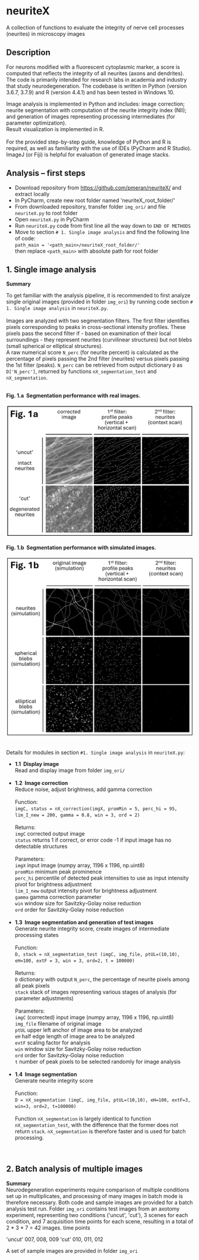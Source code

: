 # neuriteX
A collection of functions to evaluate the integrity of nerve cell processes (neurites) in microscopy images

## Description
For neurons modified with a fluorescent cytoplasmic marker, a score is computed that reflects the integrity of all neurites (axons and dendrites). The code is primarily intended for research labs in academia and industry that study neurodegeneration. The codebase is written in Python (version 3.6.7, 3.7.9) and R (version 4.4.1) and has been tested in Windows 10.

Image analysis is implemented in Python and includes: image correction; neurite segmentation with computation of the neurite integrity index (NII); and generation of images representing processing intermediates (for parameter optimization).<br />
Result visualization is implemented in R.<br />
<br />
For the provided step-by-step guide, knowledge of Python and R is required, as well as familiarity with the use of IDEs (PyCharm and R Studio).  ImageJ (or Fiji) is helpful for evaluation of generated image stacks.<br />


## Analysis – first steps

-	Download repository from https://github.com/pmeran/neuriteX/ and extract locally
-	In PyCharm, create new root folder named 'neuriteX_root_folder/'
-	From downloaded repository, transfer folder `img_ori/` and file `neuriteX.py` to root folder
-	Open `neuriteX.py` in PyCharm
-	Run `neuriteX.py` code from first line all the way down to `END OF METHODS`
-	Move to section `# 1. Single image analysis` and find the following line of code:<br />
  `path_main = '<path_main>/neuriteX_root_folder/'`<br />
  then replace `<path_main>` with absolute path for root folder<br />

## 1. Single image analysis

**Summary**<br />

To get familiar with the analysis pipeline, it is recommended to first analyze single original images (provided in folder `img_ori`) by running code section `# 1. Single image analysis` in `neuriteX.py`.<br /><br />
Images are analyzed with two segmentation filters. The first filter identifies pixels corresponding to peaks in cross-sectional intensity profiles. These pixels pass the second filter if - based on examination of their local surroundings - they represent neurites (curvilinear structures) but not blebs (small spherical or elliptical structures).<br />
A raw numerical score `N_perc` (for neurite percent) is calculated as the percentage of pixels passing the 2nd filter (neurites) versus pixels passing the 1st filter (peaks). `N_perc` can be retrieved from output dictionary `D` as `D['N_perc']`, returned by functions `nX_segmentation_test` and `nX_segmentation`.<br /><br />

**Fig. 1.a&nbsp;&nbsp;Segmentation performance with real images.**<br /><br />
<img src="neuriteX_Fig.1a.PNG" width="600"/>
<br /><br />
**Fig. 1.b&nbsp;&nbsp;Segmentation performance with simulated images.**<br /><br />
<img src="neuriteX_Fig.1b.PNG" width="600"/>
<br /><br />

Details for modules in section `#1. Single image analysis` in `neuriteX.py`:<br />
- **1.1&nbsp;&nbsp;Display image**<br />
Read and display image from folder `img_ori/`<br /><br />
- **1.2&nbsp;&nbsp;Image correction**<br />
Reduce noise, adjust brightness, add gamma correction<br /><br />
Function:<br />
`imgC, status = nX_correction(imgX, promMin = 5, perc_hi = 95, lim_I_new = 200, gamma = 0.8, win = 3, ord = 2)`<br /><br />
Returns:<br />
`imgC`	corrected output image<br />
`status`	returns 1 if correct, or error code -1 if input image has no detectable structures<br /><br />
Parameters:<br />
`imgX`	input image (numpy array, 1196 x 1196, np.uint8)<br />
`promMin`	minimum peak prominence<br />
`perc_hi`	percentile of detected peak intensities to use as input intensity pivot for brightness adjustment<br />
`lim_I_new`	output intensity pivot for brightness adjustment<br />
`gamma`	gamma correction parameter <br />
`win`	window size for Savitzky-Golay noise reduction<br />
`ord`	order for Savitzky-Golay noise reduction<br /><br />
- **1.3&nbsp;&nbsp;Image segmentation and generation of test images**<br />
Generate neurite integrity score, create images of intermediate processing states<br /><br />
Function:<br />
`D, stack = nX_segmentation_test (imgC, img_file, ptUL=(10,10), eH=100, extF = 3, win = 3, ord=2, t = 100000)`<br /><br />
Returns:<br />
`D`	dictionary with output `N_perc`, the percentage of neurite pixels among all peak pixels<br />
`stack`	stack of images representing various stages of analysis (for parameter adjustments)<br /><br />
Parameters:<br />
`imgC`	(corrected) input image (numpy array, 1196 x 1196, np.uint8)<br />
`img_file`	filename of original image<br />
`ptUL`	upper left anchor of image area to be analyzed<br />
`eH`	half edge length of image area to be analyzed<br />
`extF`	scaling factor for analysis<br />
`win`	window size for Savitzky-Golay noise reduction<br />
`ord`	order for Savitzky-Golay noise reduction<br />
`t`	number of peak pixels to be selected randomly for image analysis<br /><br />
- **1.4&nbsp;&nbsp;Image segmentation**<br />
Generate neurite integrity score<br /><br />
Function:<br />
`D = nX_segmentation (imgC, img_file, ptUL=(10,10), eH=100, extF=3, win=3, ord=2, t=100000)`<br /><br />
Function `nX_segmentation` is largely identical to function `nX_segmentation_test`, with the difference that the former does not return `stack`. `nX_segmentation` is therefore faster and is used for batch processing.<br />
<br /><br />

## 2. Batch analysis of multiple images

**Summary**<br />
Neurodegeneration experiments require comparison of multiple conditions set up in multiplicates, and processing of many images in batch mode is therefore necessary.
Both code and sample images are provided for a batch analysis test run.
Folder `img_ori` contains test images from an axotomy experiment, representing two conditions ('uncut', 'cut'), 3 scenes for each condition, and 7 acquisition time points for each scene, resulting in a total of 2 * 3 * 7 = 42 images.
time points 

'uncut'  007, 008, 009
'cut' 010, 011, 012




A set of xample images are provided in folder `img_ori`




          






